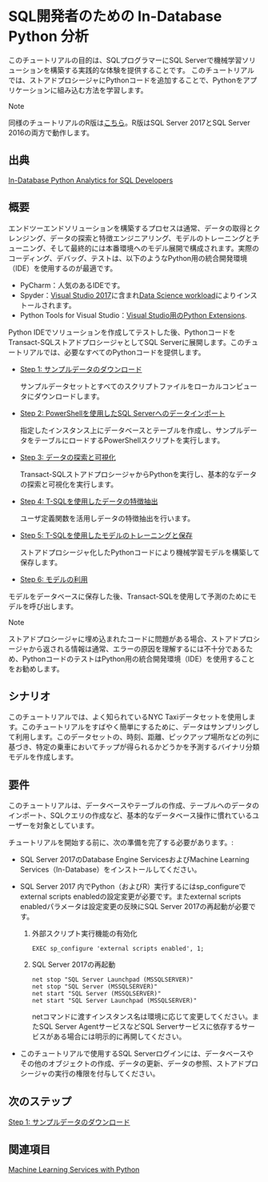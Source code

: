 # SQL開発者のための In-Database Python 分析

このチュートリアルの目的は、SQLプログラマーにSQL Serverで機械学習ソリューションを構築する実践的な体験を提供することです。 このチュートリアルでは、ストアドプロシージャにPythonコードを追加することで、Pythonをアプリケーションに組み込む方法を学習します。

> [!NOTE]
> 同様のチュートリアルのR版は[こちら](sqldev-in-database-r-for-sql-developers.md)。R版はSQL Server 2017とSQL Server 2016の両方で動作します。

## 出典
[In-Database Python Analytics for SQL Developers](https://docs.microsoft.com/en-us/sql/advanced-analytics/tutorials/sqldev-in-database-python-for-sql-developers)

## 概要

エンドツーエンドソリューションを構築するプロセスは通常、データの取得とクレンジング、データの探索と特徴エンジニアリング、モデルのトレーニングとチューニング、そして最終的には本番環境へのモデル展開で構成されます。実際のコーディング、デバッグ、テストは、以下のようなPython用の統合開発環境（IDE）を使用するのが最適です。

+ PyCharm：人気のあるIDEです。
+ Spyder：[Visual Studio 2017](https://blogs.msdn.microsoft.com/visualstudio/2017/05/12/a-lap-around-python-in-visual-studio-2017/)に含まれ[Data Science workload](https://blogs.msdn.microsoft.com/visualstudio/2016/11/18/data-science-workloads-in-visual-studio-2017-rc/)によりインストールされます。
+ Python Tools for Visual Studio：[Visual Studio用のPython Extensions](https://docs.microsoft.com/visualstudio/python/python-in-visual-studio).

Python IDEでソリューションを作成してテストした後、PythonコードをTransact-SQLストアドプロシージャとしてSQL Serverに展開します。このチュートリアルでは、必要なすべてのPythonコードを提供します。

- [Step 1: サンプルデータのダウンロード](sqldev-py1-download-the-sample-data.md)

  サンプルデータセットとすべてのスクリプトファイルをローカルコンピュータにダウンロードします。

- [Step 2: PowerShellを使用したSQL Serverへのデータインポート](sqldev-py2-import-data-to-sql-server-using-powershell.md)

  指定したインスタンス上にデータベースとテーブルを作成し、サンプルデータをテーブルにロードするPowerShellスクリプトを実行します。

- [Step 3: データの探索と可視化](sqldev-py3-explore-and-visualize-the-data.md)

  Transact-SQLストアドプロシージャからPythonを実行し、基本的なデータの探索と可視化を実行します。

- [Step 4: T-SQLを使用したデータの特徴抽出](sqldev-py4-create-data-features-using-t-sql.md)

  ユーザ定義関数を活用しデータの特徴抽出を行います。

- [Step 5: T-SQLを使用したモデルのトレーニングと保存](sqldev-py5-train-and-save-a-model-using-t-sql.md)

  ストアドプロシージャ化したPythonコードにより機械学習モデルを構築して保存します。
  
-  [Step 6: モデルの利用](sqldev-py6-operationalize-the-model.md)

  モデルをデータベースに保存した後、Transact-SQLを使用して予測のためにモデルを呼び出します。

> [!NOTE]
> ストアドプロシージャに埋め込まれたコードに問題がある場合、ストアドプロシージャから返される情報は通常、エラーの原因を理解するには不十分であるため、PythonコードのテストはPython用の統合開発環境（IDE）を使用することをお勧めします。


## シナリオ

このチュートリアルでは、よく知られているNYC Taxiデータセットを使用します。このチュートリアルをすばやく簡単にするために、データはサンプリングして利用します。このデータセットの、時刻、距離、ピックアップ場所などの列に基づき、特定の乗車においてチップが得られるかどうかを予測するバイナリ分類モデルを作成します。

## 要件

このチュートリアルは、データベースやテーブルの作成、テーブルへのデータのインポート、SQLクエリの作成など、基本的なデータベース操作に慣れているユーザーを対象としています。

チュートリアルを開始する前に、次の準備を完了する必要があります。:

- SQL Server 2017のDatabase Engine ServicesおよびMachine Learning Services（In-Database）をインストールしてください。

- SQL Server 2017 内でPython（およびR）実行するにはsp_configureでexternal scripts enabledの設定変更が必要です。またexternal scripts enabledパラメータは設定変更の反映にSQL Server 2017の再起動が必要です。

    1. 外部スクリプト実行機能の有効化

        ```SQL:T-SQL
        EXEC sp_configure 'external scripts enabled', 1;
        ```

    2. SQL Server 2017の再起動

        ```cmd:cmd
        net stop "SQL Server Launchpad (MSSQLSERVER)"
        net stop "SQL Server (MSSQLSERVER)"
        net start "SQL Server (MSSQLSERVER)"
        net start "SQL Server Launchpad (MSSQLSERVER)"
        ```

        netコマンドに渡すインスタンス名は環境に応じて変更してください。またSQL Server AgentサービスなどSQL Serverサービスに依存するサービスがある場合には明示的に再開してください。

- このチュートリアルで使用するSQL Serverログインには、データベースやその他のオブジェクトの作成、データの更新、データの参照、ストアドプロシージャの実行の権限を付与してください。

## 次のステップ

  [Step 1: サンプルデータのダウンロード](sqldev-py1-download-the-sample-data.md)

## 関連項目

[Machine Learning Services with Python](https://docs.microsoft.com/en-us/sql/advanced-analytics/python/sql-server-python-services)

<!--
---
title: "In-Database Python Analytics for SQL Developers | Microsoft Docs"
ms.custom: ""
ms.date: "05/25/2017"
ms.prod: "sql-server-2017"
ms.reviewer: ""
ms.suite: ""
ms.technology: 
  - "r-services"
ms.tgt_pltfrm: ""
ms.topic: "article"
applies_to: 
  - "SQL Server 2017"
dev_langs: 
  - "Python"
  - "TSQL"
ms.assetid: 
caps.latest.revision: 2
author: "jeannt"
ms.author: "jeannt"
manager: "jhubbard"
---
# In-Database Python Analytics for SQL Developers

The goal of this walkthrough is to provide SQL programmers with hands-on experience building a machine learning solution in SQL Server. In this walkthrough, you'll learn how to incorporate Python into an application by adding Python code to stored procedures.

> [!NOTE]
> Prefer R? See [this tutorial](sqldev-in-database-r-for-sql-developers.md), which provides a similar solution but uses R, and can eb run in either SQL Server 2016 or SQL Server 2017.

## Overview

The process of building an end to end solution typically consists of obtaining and cleaning data, data exploration and feature engineering, model training and tuning, and finally deployment of the model in production. Development and testing of the actual code is best performed using a dedicated development environment, such as these Python tools:

+ PyCharm, a popular IDE
+ Spyder, which is included with [Visual Studio 2017](https://blogs.msdn.microsoft.com/visualstudio/2017/05/12/a-lap-around-python-in-visual-studio-2017/) if you install the [Data Science workload](https://blogs.msdn.microsoft.com/visualstudio/2016/11/18/data-science-workloads-in-visual-studio-2017-rc/)
+ [Python Extensions for Visual Studio](https://docs.microsoft.com/visualstudio/python/python-in-visual-studio).

After you have created and tested the solution in the IDE, you can deploy the Python code to [!INCLUDE[ssNoVersion](../../includes/ssnoversion-md.md)] using [!INCLUDE[tsql](../../includes/tsql-md.md)] stored procedures in the familiar environment of [!INCLUDE[ssManStudio](../../includes/ssmanstudio-md.md)].

In this walkthrough, we'll assume that you have been given all the Python code needed for the solution, and you'll focus on building and deploying the solution using SQL Server.

- [Step 1: Download the Sample Data](sqldev-py1-download-the-sample-data.md)

  Download the sample dataset and all script files to a local computer.

- [Step 2: Import Data to SQL Server using PowerShell](sqldev-py2-import-data-to-sql-server-using-powershell.md)

  Execute a PowerShell script that creates a database and a table on the specified instance, and loads the sample data to the table.

- [Step 3: Explore and Visualize the Data](sqldev-py3-explore-and-visualize-the-data.md)

  Perform basic data exploration and visualization, by calling Python from [!INCLUDE[tsql](../../includes/tsql-md.md)] stored procedures.

- [Step 4: Create Data Features using T-SQL](sqldev-py5-train-and-save-a-model-using-t-sql.md)

  Create new data features using custom SQL functions.
  
- [Step 5: Train and Save a Model using T-SQL](sqldev-py5-train-and-save-a-model-using-t-sql.md)

   Build and save the machine learning model, using Python in stored procedures.
  
-  [Step 6: Operationalize the Model](sqldev-py6-operationalize-the-model.md)

  After the model has been saved to the database, call the model for prediction using [!INCLUDE[tsql](../../includes/tsql-md.md)].

> [!NOTE]
> We recommend that you do not use [!INCLUDE[ssManStudioFull](../../includes/ssmanstudiofull-md.md)] to write or test Python code. If the code that you embed in a stored procedure has any problems, the information that is returned from the stored procedure is usually inadequate to understand the cause of the error.


### Scenario

This walkthrough uses the well-known NYC Taxi data set. To make this walkthrough quick and easy, the data is sampled. Using this data, you'll create a binary classification model that predicts whether a particular trip is likely to get a tip or not, based on columns such as the time of day, distance, and pick-up location.

### Requirements

This walkthrough is intended for users who are already familiar with fundamental database operations, such as creating databases and tables, importing data into tables, and creating SQL queries.

All Python code is provided. An experienced SQL programmer should be able to complete this walkthrough by using [!INCLUDE[tsql](../../includes/tsql-md.md)] in [!INCLUDE[ssManStudioFull](../../includes/ssmanstudiofull-md.md)] or by running the provided PowerShell scripts.

Before starting the walkthrough, you must complete these preparations:

- Install an instance of SQL Server 2017 with Machine Learning Services and Python enabled (requires CTP 2.0 or later).
- The login that you use for this walkthrough must have permissions to create databases and other objects, to upload data, select data, and run stored procedures.

## Next Step

  [Step 1: Download the Sample Data](sqldev-py1-download-the-sample-data.md)

## See Also

[Machine Learning Services with Python](../python/sql-server-python-services.md)



-->